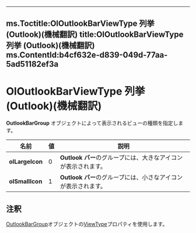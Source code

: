 

---
ms.Toctitle:OlOutlookBarViewType 列挙 (Outlook)(機械翻訳)
title:OlOutlookBarViewType 列挙 (Outlook)(機械翻訳)
ms.ContentId:b4cf632e-d839-049d-77aa-5ad51182ef3a
---
# OlOutlookBarViewType 列挙 (Outlook)(機械翻訳)




**OutlookBarGroup** オブジェクトによって表示されるビューの種類を指定します。

|**名前**|**値**|**説明**|
|---|---|---|
|**olLargeIcon**|0|**Outlook バー**のグループには、大きなアイコンが表示されます。|
|**olSmallIcon**|1|**Outlook バー**のグループには、小さなアイコンが表示されます。|



## 注釈
[OutlookBarGroup](4ccc4213-5a57-7a8b-4ce5-869a096bd096)オブジェクトの[ViewType](71925c37-4664-290f-6caf-7e4d443ae908.md)プロパティを使用します。




